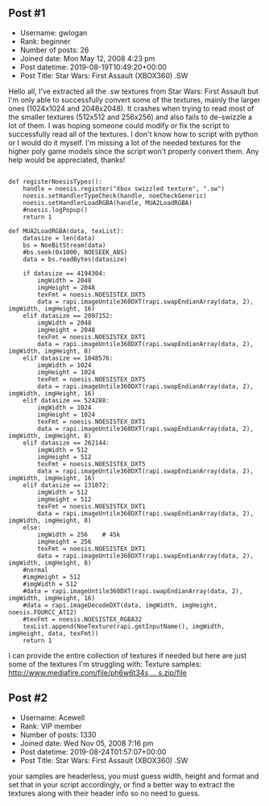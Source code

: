 ## Post #1
- Username: gwlogan
- Rank: beginner
- Number of posts: 26
- Joined date: Mon May 12, 2008 4:23 pm
- Post datetime: 2019-08-19T10:49:20+00:00
- Post Title: Star Wars: First Assault (XBOX360) .SW

Hello all,
  I've extracted all the .sw textures from Star Wars: First Assault but I'm only able to successfully convert some of the textures, mainly the larger ones (1024x1024 and 2048x2048). It crashes when trying to read most of the smaller textures (512x512 and 256x256) and also fails to de-swizzle a lot of them. I was hoping someone could modify or fix the script to successfully read all of the textures. I don't know how to script with python or I would do it myself. I'm missing a lot of the needed textures for the higher poly game models since the script won't properly convert them. Any help would be appreciated, thanks!

```

def registerNoesisTypes():
	handle = noesis.register("Xbox swizzled texture", ".sw")
	noesis.setHandlerTypeCheck(handle, noeCheckGeneric)
	noesis.setHandlerLoadRGBA(handle, MUA2LoadRGBA)
	#noesis.logPopup()
	return 1

def MUA2LoadRGBA(data, texList):
    datasize = len(data)
    bs = NoeBitStream(data)
    #bs.seek(0x1000, NOESEEK_ABS)
    data = bs.readBytes(datasize)

    if datasize == 4194304:
        imgWidth = 2048
        imgHeight = 2048
        texFmt = noesis.NOESISTEX_DXT5
        data = rapi.imageUntile360DXT(rapi.swapEndianArray(data, 2), imgWidth, imgHeight, 16)
    elif datasize == 2097152:
        imgWidth = 2048
        imgHeight = 2048
        texFmt = noesis.NOESISTEX_DXT1
        data = rapi.imageUntile360DXT(rapi.swapEndianArray(data, 2), imgWidth, imgHeight, 8)
    elif datasize == 1048576:
        imgWidth = 1024
        imgHeight = 1024
        texFmt = noesis.NOESISTEX_DXT5
        data = rapi.imageUntile360DXT(rapi.swapEndianArray(data, 2), imgWidth, imgHeight, 16)
    elif datasize == 524288:
        imgWidth = 1024
        imgHeight = 1024
        texFmt = noesis.NOESISTEX_DXT1
        data = rapi.imageUntile360DXT(rapi.swapEndianArray(data, 2), imgWidth, imgHeight, 8)
    elif datasize == 262144:
        imgWidth = 512
        imgHeight = 512
        texFmt = noesis.NOESISTEX_DXT5
        data = rapi.imageUntile360DXT(rapi.swapEndianArray(data, 2), imgWidth, imgHeight, 16)
    elif datasize == 131072:
        imgWidth = 512
        imgHeight = 512
        texFmt = noesis.NOESISTEX_DXT1
        data = rapi.imageUntile360DXT(rapi.swapEndianArray(data, 2), imgWidth, imgHeight, 8)
    else:
        imgWidth = 256    # 45k
        imgHeight = 256
        texFmt = noesis.NOESISTEX_DXT1
        data = rapi.imageUntile360DXT(rapi.swapEndianArray(data, 2), imgWidth, imgHeight, 8)
    #normal
    #imgHeight = 512
    #imgWidth = 512
    #data = rapi.imageUntile360DXT(rapi.swapEndianArray(data, 2), imgWidth, imgHeight, 16)
    #data = rapi.imageDecodeDXT(data, imgWidth, imgHeight, noesis.FOURCC_ATI2)
    #texFmt = noesis.NOESISTEX_RGBA32
    texList.append(NoeTexture(rapi.getInputName(), imgWidth, imgHeight, data, texFmt))
    return 1

```

I can provide the entire collection of textures if needed but here are just some of the textures I'm struggling with:
Texture samples: [http://www.mediafire.com/file/ph6w6t34s ... s.zip/file](http://www.mediafire.com/file/ph6w6t34sayppez/Star_Wars_First_Assault_SW_Texture_Samples.zip/file)
## Post #2
- Username: Acewell
- Rank: VIP member
- Number of posts: 1330
- Joined date: Wed Nov 05, 2008 7:16 pm
- Post datetime: 2019-08-24T01:57:07+00:00
- Post Title: Star Wars: First Assault (XBOX360) .SW

your samples are headerless, you must guess width, height and format
and set that in your script accordingly, or find a better way to extract the
textures along with their header info so no need to guess.

